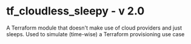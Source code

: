 # tf_cloudless_sleepy - v 2.0
A Terraform module that doesn't make use of cloud providers and just sleeps. Used to simulate (time-wise) a Terraform provisioning use case  
